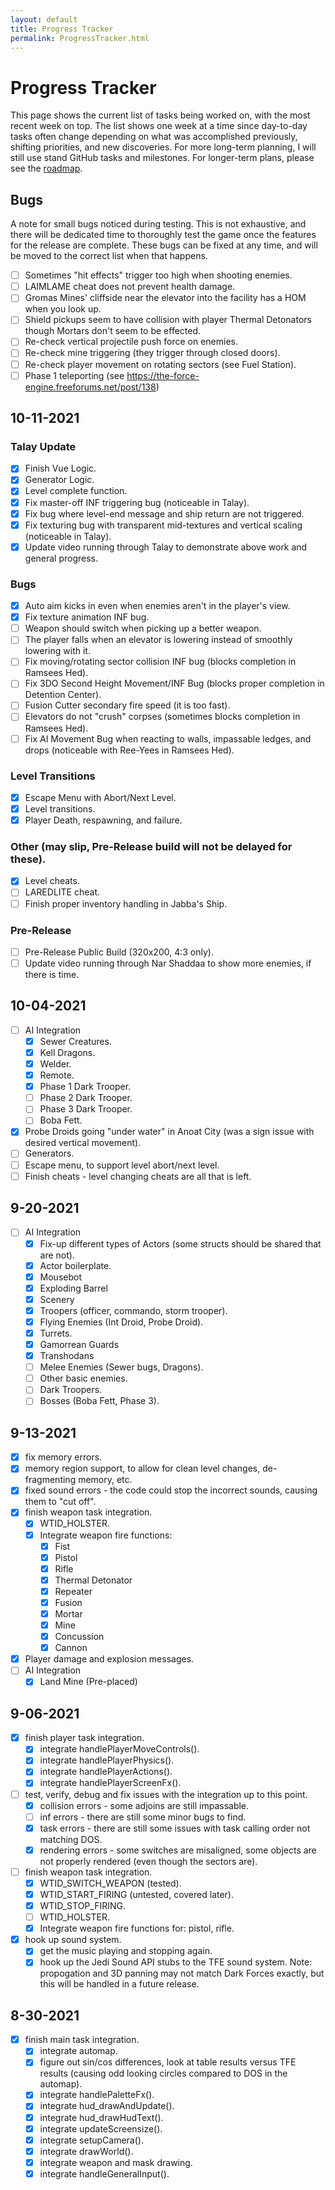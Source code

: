 ```yaml
---
layout: default
title: Progress Tracker
permalink: ProgressTracker.html
---
```

# Progress Tracker
This page shows the current list of tasks being worked on, with the most recent week on top. The list shows one week at a time since day-to-day tasks often change depending on what was accomplished previously, shifting priorities, and new discoveries. For more long-term planning, I will still use stand GitHub tasks and milestones. For longer-term plans, please see the [roadmap](Roadmap.html).

## Bugs
A note for small bugs noticed during testing. This is not exhaustive, and there will be dedicated time to thoroughly test the game once the features for the release are complete. These bugs can be fixed at any time, and will be moved to the correct list when that happens.
- [ ] Sometimes "hit effects" trigger too high when shooting enemies.
- [ ] LAIMLAME cheat does not prevent health damage.
- [ ] Gromas Mines' cliffside near the elevator into the facility has a HOM when you look up.
- [ ] Shield pickups seem to have collision with player Thermal Detonators though Mortars don't seem to be effected.
- [ ] Re-check vertical projectile push force on enemies.
- [ ] Re-check mine triggering (they trigger through closed doors).
- [ ] Re-check player movement on rotating sectors (see Fuel Station).
- [ ] Phase 1 teleporting (see https://the-force-engine.freeforums.net/post/138)

## 10-11-2021
### Talay Update
- [x] Finish Vue Logic.
- [x] Generator Logic.
- [x] Level complete function.
- [x] Fix master-off INF triggering bug (noticeable in Talay).
- [x] Fix bug where level-end message and ship return are not triggered.
- [x] Fix texturing bug with transparent mid-textures and vertical scaling (noticeable in Talay).
- [x] Update video running through Talay to demonstrate above work and general progress.

### Bugs
- [x] Auto aim kicks in even when enemies aren't in the player's view.
- [x] Fix texture animation INF bug.
- [ ] Weapon should switch when picking up a better weapon.
- [ ] The player falls when an elevator is lowering instead of smoothly lowering with it.
- [ ] Fix moving/rotating sector collision INF bug (blocks completion in Ramsees Hed).
- [ ] Fix 3DO Second Height Movement/INF Bug (blocks proper completion in Detention Center).
- [ ] Fusion Cutter secondary fire speed (it is too fast).
- [ ] Elevators do not "crush" corpses (sometimes blocks completion in Ramsees Hed).
- [ ] Fix AI Movement Bug when reacting to walls, impassable ledges, and drops (noticeable with Ree-Yees in Ramsees Hed).

### Level Transitions
- [x] Escape Menu with Abort/Next Level.
- [x] Level transitions.
- [x] Player Death, respawning, and failure.

### Other (may slip, Pre-Release build will not be delayed for these).
- [x] Level cheats.
- [ ] LAREDLITE cheat.
- [ ] Finish proper inventory handling in Jabba's Ship.

### Pre-Release
- [ ] Pre-Release Public Build (320x200, 4:3 only).
- [ ] Update video running through Nar Shaddaa to show more enemies, if there is time.

## 10-04-2021
- [ ] AI Integration
  - [x] Sewer Creatures.
  - [x] Kell Dragons.
  - [x] Welder.
  - [x] Remote.
  - [x] Phase 1 Dark Trooper.
  - [ ] Phase 2 Dark Trooper.
  - [ ] Phase 3 Dark Trooper.
  - [ ] Boba Fett.
- [x] Probe Droids going "under water" in Anoat City (was a sign issue with desired vertical movement).
- [ ] Generators.
- [ ] Escape menu, to support level abort/next level.
- [ ] Finish cheats - level changing cheats are all that is left.

## 9-20-2021
- [ ] AI Integration
  - [x] Fix-up different types of Actors (some structs should be shared that are not).
  - [x] Actor boilerplate.
  - [x] Mousebot
  - [x] Exploding Barrel
  - [x] Scenery
  - [x] Troopers (officer, commando, storm trooper).
  - [x] Flying Enemies (Int Droid, Probe Droid).
  - [x] Turrets.
  - [x] Gamorrean Guards
  - [x] Transhodans
  - [ ] Melee Enemies (Sewer bugs, Dragons).
  - [ ] Other basic enemies.
  - [ ] Dark Troopers.
  - [ ] Bosses (Boba Fett, Phase 3).

## 9-13-2021
- [x] fix memory errors.
- [x] memory region support, to allow for clean level changes, de-fragmenting memory, etc.
- [x] fixed sound errors - the code could stop the incorrect sounds, causing them to "cut off".
- [x] finish weapon task integration.
  - [x] WTID_HOLSTER.
  - [x] Integrate weapon fire functions:
    - [x] Fist
    - [x] Pistol
    - [x] Rifle
    - [x] Thermal Detonator
    - [x] Repeater
    - [x] Fusion
    - [x] Mortar
    - [x] Mine
    - [x] Concussion
    - [x] Cannon
- [x] Player damage and explosion messages.
- [ ] AI Integration
  - [x] Land Mine (Pre-placed)

## 9-06-2021
- [x] finish player task integration.
  - [x] integrate handlePlayerMoveControls().
  - [x] integrate handlePlayerPhysics().
  - [x] integrate handlePlayerActions().
  - [x] integrate handlePlayerScreenFx().
- [ ] test, verify, debug and fix issues with the integration up to this point.
  - [x] collision errors - some adjoins are still impassable.
  - [ ] inf errors - there are still some minor bugs to find.
  - [x] task errors - there are still some issues with task calling order not matching DOS.
  - [x] rendering errors - some switches are misaligned, some objects are not properly rendered (even though the sectors are).
- [ ] finish weapon task integration.
  - [x] WTID_SWITCH_WEAPON (tested).
  - [x] WTID_START_FIRING (untested, covered later).
  - [x] WTID_STOP_FIRING.
  - [ ] WTID_HOLSTER.
  - [x] Integrate weapon fire functions for: pistol, rifle.
- [x] hook up sound system.
  - [x] get the music playing and stopping again.
  - [x] hook up the Jedi Sound API stubs to the TFE sound system. Note: propogation and 3D panning may not match Dark Forces exactly, but this will be handled in a future release.

## 8-30-2021
- [x] finish main task integration.
  - [x] integrate automap.
  - [x] figure out sin/cos differences, look at table results versus TFE results (causing odd looking circles compared to DOS in the automap).
  - [x] integrate handlePaletteFx().
  - [x] integrate hud_drawAndUpdate().
  - [x] integrate hud_drawHudText().
  - [x] integrate updateScreensize().
  - [x] integrate setupCamera().
  - [x] integrate drawWorld().
  - [x] integrate weapon and mask drawing.
  - [x] integrate handleGeneralInput().
